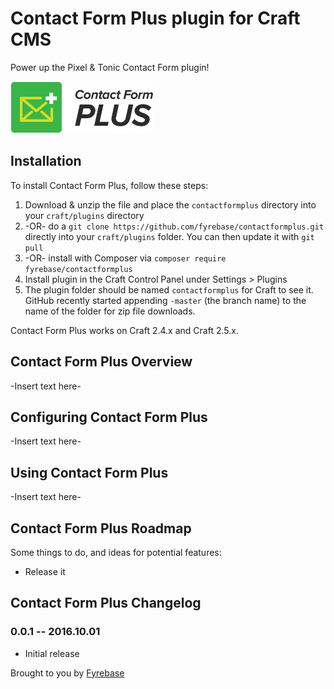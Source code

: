 # Contact Form Plus plugin for Craft CMS

Power up the Pixel &amp; Tonic Contact Form plugin!

![Screenshot](resources/screenshots/plugin_logo.png)

## Installation

To install Contact Form Plus, follow these steps:

1. Download & unzip the file and place the `contactformplus` directory into your `craft/plugins` directory
2.  -OR- do a `git clone https://github.com/fyrebase/contactformplus.git` directly into your `craft/plugins` folder.  You can then update it with `git pull`
3.  -OR- install with Composer via `composer require fyrebase/contactformplus`
4. Install plugin in the Craft Control Panel under Settings > Plugins
5. The plugin folder should be named `contactformplus` for Craft to see it.  GitHub recently started appending `-master` (the branch name) to the name of the folder for zip file downloads.

Contact Form Plus works on Craft 2.4.x and Craft 2.5.x.

## Contact Form Plus Overview

-Insert text here-

## Configuring Contact Form Plus

-Insert text here-

## Using Contact Form Plus

-Insert text here-

## Contact Form Plus Roadmap

Some things to do, and ideas for potential features:

* Release it

## Contact Form Plus Changelog

### 0.0.1 -- 2016.10.01

* Initial release

Brought to you by [Fyrebase](fyrebase.com)
